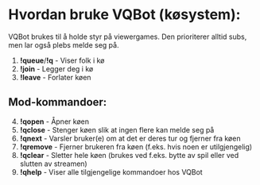 # Hvordan bruke VQBot (køsystem):
VQBot brukes til å holde styr på viewergames. Den prioriterer alltid subs, men lar også plebs melde seg på.
1) **!queue**/**!q** - Viser folk i kø
2) **!join** - Legger deg i kø
3) **!leave** - Forlater køen
## Mod-kommandoer:
4) **!qopen** - Åpner køen
5) **!qclose** - Stenger køen slik at ingen flere kan melde seg på
6) **!qnext** <amount> - Varsler bruker(e) om at det er deres tur og fjerner fra køen
7) **!qremove** <user> - Fjerner brukeren fra køen (f.eks. hvis noen er utilgjengelig)
8) **!qclear** - Sletter hele køen (brukes ved f.eks. bytte av spil eller ved slutten av streamen)
9) **!qhelp** - Viser alle tilgjengelige kommandoer hos VQBot